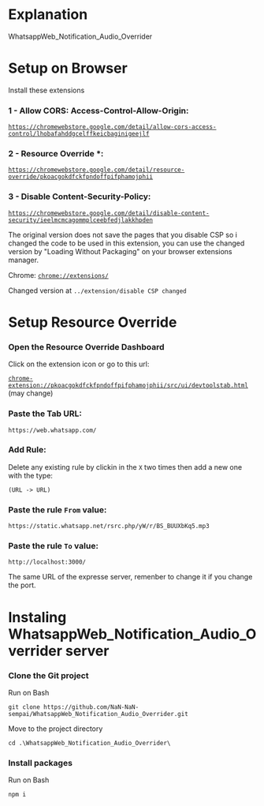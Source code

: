 # Explanation
WhatsappWeb_Notification_Audio_Overrider

# Setup on Browser
Install these extensions
### 1 - Allow CORS: Access-Control-Allow-Origin:
[`https://chromewebstore.google.com/detail/allow-cors-access-control/lhobafahddgcelffkeicbaginigeejlf`](https://chromewebstore.google.com/detail/allow-cors-access-control/lhobafahddgcelffkeicbaginigeejlf)

### 2 - Resource Override *:
[`https://chromewebstore.google.com/detail/resource-override/pkoacgokdfckfpndoffpifphamojphii`](https://chromewebstore.google.com/detail/resource-override/pkoacgokdfckfpndoffpifphamojphii)

### 3 - Disable Content-Security-Policy:

[`https://chromewebstore.google.com/detail/disable-content-security/ieelmcmcagommplceebfedjlakkhpden`](https://chromewebstore.google.com/detail/disable-content-security/ieelmcmcagommplceebfedjlakkhpden)

The original version does not save the pages that you disable CSP so i changed the code to be used in this extension, you can use the changed version by "Loading Without Packaging" on your browser extensions manager.

Chrome: [`chrome://extensions/`](chrome://extensions/)

Changed version at `../extension/disable CSP changed`

# Setup Resource Override
### Open the Resource Override Dashboard
Click on the extension icon or go to this url:

[`chrome-extension://pkoacgokdfckfpndoffpifphamojphii/src/ui/devtoolstab.html`](chrome-extension://pkoacgokdfckfpndoffpifphamojphii/src/ui/devtoolstab.html) (may change)


### Paste the Tab URL:
```
https://web.whatsapp.com/
```

### Add Rule:
Delete any existing rule by clickin in the `X` two times then add a new one with the type:

`(URL -> URL)`


### Paste the rule `From` value:
```
https://static.whatsapp.net/rsrc.php/yW/r/BS_BUUXbKq5.mp3
```

### Paste the rule `To` value:
```
http://localhost:3000/
```
The same URL of the expresse server, remenber to change it if you change the port.



# Instaling WhatsappWeb_Notification_Audio_Overrider server
### Clone the Git project
Run on Bash
```
git clone https://github.com/NaN-NaN-sempai/WhatsappWeb_Notification_Audio_Overrider.git
```
Move to the project directory
```
cd .\WhatsappWeb_Notification_Audio_Overrider\
```
### Install packages
Run on Bash
```
npm i
```
